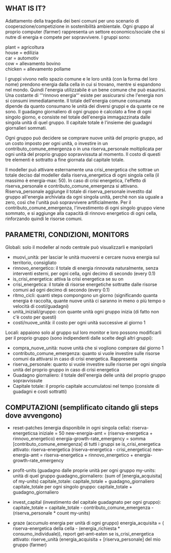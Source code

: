 ## WHAT IS IT?

Adattamento della tragedia dei beni comuni per uno scenario di cooperazione/competizione in sostenibilità ambientale. Ogni gruppo al proprio computer (farmer) rappresenta un settore economico/sociale che si nutre di energia e compete per sopravvivere. I gruppi sono:

plant = agricoltura\
house = edilizia\
car = automotiv\
cow = allevamento bovino\
chicken = allevamento pollame

I gruppi vivono nello spazio comune e le loro unità (con la forma del loro nome) prendono energia dalla cella in cui si trovano, mentre si espandono nel mondo. Quindi l'energia utilizzabile è un bene comune che può esaurirsi. Una costante di ‘‘‘rinnovo energia‘‘‘ esiste per assicurarsi che l'energia non si consumi immediatamente. Il totale dell'energia comune consumata dipende da quanto consumano le unità dei diversi gruppi e da quante ce ne sono.
Il guadagno giornaliero di ogni gruppo è calcolato a fine di ogni singolo giorno, e consiste nel totale dell'energia immagazzinata dalle singola unità di quel gruppo. Il capitale totale è l'insieme dei guadagni giornalieri sommati. 

Ogni gruppo può decidere se comprare nuove unità del proprio gruppo, ad un costo imposto per ogni unità, o investire in un contributo_comune_emergenza o in una riserva_personale moltiplicata per ogni unità del proprio gruppo sopravvissuta al momento. Il costo di questi tre elementi è sottratto a fine giornata dal capitale totale. 

Il modeller può attivare esternamente una crisi_energetica che sottrae un totale deciso dal modeller dalla riserva_energetica di ogni singola cella (il massimo è energia-max: 50). In caso di crisi energetica, l'effetto di riserva_personale e contributo_comune_emergenza si attivano. Riserva_personale aggiunge il totale di riserva_personale investito dal gruppo all'energia archiviata da ogni singola unità, perchè non sia uguale a zero, così che l'unità può sopravvivere artificialmente. Per il contributo_comune_emergenza, l'investimento di ogni singolo gruppo viene sommato, e si aggiunge alla capacità di rinnovo energetico di ogni cella, rinforzando quindi le risorse comuni.

## PARAMETRI, CONDIZIONI, MONITORS

Globali: solo il modeller al nodo centrale può visualizzarli e manipolarli

* muovi_unità: per lasciar le unità muoversi e cercare nuova energia sul territorio, consigliato
* rinnovo_energetico: il totale di energia rinnovata naturalmente, senza interventi esterni, per ogni cella, ogni decimo di secondo (every 0.1)
* is_crisi_energetica: attiva la crisi energetica se su on
* crisi_energetica: il totale di risorse energetiche sottratte dalle risorse comuni ad ogni decimo di secondo (every 0.1)
* ritmo_cicli: quanti steps compongono un giorno (significando quanta energia è raccolta, quante nuove unità ci saranno in meno o più tempo o velocità di costi/guadagni)
* unità_iniziali/gruppo: con quante unità ogni gruppo inizia (di fatto  non c'è costo per questi)
* costi/nuove_unità: il costo per ogni unità successive al giorno 1

Locali: appaiono solo al gruppo sul loro monitor e loro possono modificarli per il proprio gruppo (sono indipendenti dalle scelte degli altri gruppi):

* compra_nuove_unità: nuove unità che si vogliono comprare dal giorno 1
* contributo_comune_emergenza: quanto si vuole investire sulle risorse comuni da attivarsi in caso di crisi energetica. Rappresenta 
* riserva_personale: quanto si vuole investire sulle risorse per ogni singola unità del proprio gruppo in caso di crisi energetica
* Guadagno giornaliero: il totale dell'energia delle unità del proprio gruppo sopravvissute
* Capitale totale: il proprio capitale accumulatosi nel tempo (consiste di guadagni e costi sottratti)

## COMPUTAZIONI (semplificato citando gli steps dove avvengono)

* reset-patches (energia disponibile in ogni singola cella):
riserva-energeticsa iniziale = 50
new-energia-amt = (riserva-energetica + rinnovo_energetico)
energia-growth-rate_emergency = somma [contributo_comune_emergenza] di tutti i gruppi
se is_crisi_energetica attivato:
riserva-energetica (riserva-energetica - crisi_energetica)
new-energia-amt = riserva-energetica + rinnovo_energetico + energia-growth-rate_emergency

*  profit-units (guadagno dalle proprie unità per ogni gruppo
my-units: unità di quel gruppo
guadagno_giornaliero: (sum of [energia_acquisita] of my-units)
capitale_totale: capitale_totale + guadagno_giornaliero
capitale_totale per ogni singolo gruppo: capitale_totale + guadagno_giornaliero

* invest_capital (investimento del capitale guadagnato per ogni gruppo):
capitale_totale = capitale_totale - contributo_comune_emergenza - (riserva_personale * count my-units)


* graze (accumulo energia per unità di ogni gruppo)
energia_acquisita = ( riserva-energetica della cella - (energia_richiesta * consumo_individuale)), report get-amt-eaten
se is_crisi_energetica attivato: riserve_unità (energia_acquisita + [riserva_personale] del mio gruppo (farmer)
